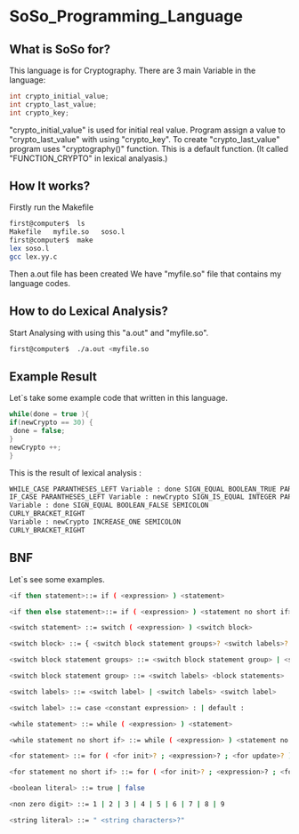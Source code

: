 # SoSo_Programming_Language
## What is SoSo for?
This language is for Cryptography. 
There are 3 main Variable in the language:
```java
int crypto_initial_value;
int crypto_last_value;
int crypto_key;
```
"crypto_initial_value" is used for initial real value. Program assign a value to "crypto_last_value" with using "crypto_key".
To create "crypto_last_value" program uses "cryptography()" function. This is a default function. (It called "FUNCTION_CRYPTO" in lexical analyasis.)

## How It works?
Firstly run the Makefile
```bash
first@computer$  ls
Makefile   myfile.so   soso.l
first@computer$  make
lex soso.l
gcc lex.yy.c
```

Then a.out file has been created
We have "myfile.so" file that contains my language codes.

## How to do Lexical Analysis?
Start Analysing with using this "a.out" and "myfile.so".

```bash
first@computer$  ./a.out <myfile.so
```

## Example Result
Let`s take some example code that written in this language.

```java
while(done = true ){
if(newCrypto == 30) {
 done = false;
}
newCrypto ++;
}
```

This is the result of lexical analysis : 

```bash
WHILE_CASE PARANTHESES_LEFT Variable : done SIGN_EQUAL BOOLEAN_TRUE PARANTHESES_RIGHT CURLY_BRACKET_LEFT
IF_CASE PARANTHESES_LEFT Variable : newCrypto SIGN_IS_EQUAL INTEGER PARANTHESES_RIGHT CURLY_BRACKET_LEFT
Variable : done SIGN_EQUAL BOOLEAN_FALSE SEMICOLON
CURLY_BRACKET_RIGHT
Variable : newCrypto INCREASE_ONE SEMICOLON
CURLY_BRACKET_RIGHT
```

## BNF
Let`s see some examples.

```bash
<if then statement>::= if ( <expression> ) <statement>

<if then else statement>::= if ( <expression> ) <statement no short if> else <statement>

<switch statement> ::= switch ( <expression> ) <switch block>

<switch block> ::= { <switch block statement groups>? <switch labels>? }

<switch block statement groups> ::= <switch block statement group> | <switch block statement groups> <switch block statement group>

<switch block statement group> ::= <switch labels> <block statements>

<switch labels> ::= <switch label> | <switch labels> <switch label>

<switch label> ::= case <constant expression> : | default :

<while statement> ::= while ( <expression> ) <statement>

<while statement no short if> ::= while ( <expression> ) <statement no short if>.

<for statement> ::= for ( <for init>? ; <expression>? ; <for update>? ) <statement>

<for statement no short if> ::= for ( <for init>? ; <expression>? ; <for update>? ) <statement no short if>

<boolean literal> ::= true | false

<non zero digit> ::= 1 | 2 | 3 | 4 | 5 | 6 | 7 | 8 | 9

<string literal> ::= " <string characters>?"
```



